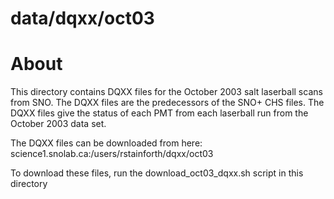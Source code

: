 data/dqxx/oct03
==========

About
==========
This directory contains DQXX files for the October 2003 salt laserball scans from SNO. The DQXX files are the predecessors of the SNO+ CHS files. The DQXX files give the status of each PMT from each laserball run from the October 2003 data set.

The DQXX files can be downloaded from here:
science1.snolab.ca:/users/rstainforth/dqxx/oct03

To download these files, run the download_oct03_dqxx.sh script in this directory

